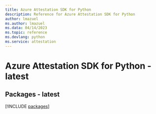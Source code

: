```yaml
---
title: Azure Attestation SDK for Python
description: Reference for Azure Attestation SDK for Python
author: lmazuel
ms.author: lmazuel
ms.data: 04/14/2023
ms.topic: reference
ms.devlang: python
ms.service: attestation
---
```

# Azure Attestation SDK for Python - latest
## Packages - latest
[!INCLUDE [packages](attestation-index.md)]